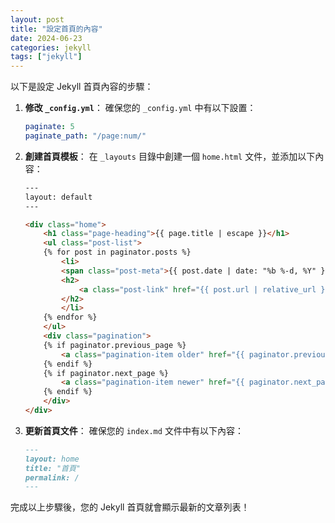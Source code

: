 ```yaml
---
layout: post
title: "設定首頁的內容"
date: 2024-06-23
categories: jekyll
tags: ["jekyll"]
---
```


以下是設定 Jekyll 首頁內容的步驟：

1. **修改 `_config.yml`**：
    確保您的 `_config.yml` 中有以下設置：

    ```yaml
    paginate: 5
    paginate_path: "/page:num/"
    ```

2. **創建首頁模板**：
    在 `_layouts` 目錄中創建一個 `home.html` 文件，並添加以下內容：

    ```html
    ---
    layout: default
    ---

    <div class="home">
        <h1 class="page-heading">{{ page.title | escape }}</h1>
        <ul class="post-list">
        {% for post in paginator.posts %}
            <li>
            <span class="post-meta">{{ post.date | date: "%b %-d, %Y" }}</span>
            <h2>
                <a class="post-link" href="{{ post.url | relative_url }}">{{ post.title | escape }}</a>
            </h2>
            </li>
        {% endfor %}
        </ul>
        <div class="pagination">
        {% if paginator.previous_page %}
            <a class="pagination-item older" href="{{ paginator.previous_page_path | relative_url }}">&larr; Older</a>
        {% endif %}
        {% if paginator.next_page %}
            <a class="pagination-item newer" href="{{ paginator.next_page_path | relative_url }}">Newer &rarr;</a>
        {% endif %}
        </div>
    </div>
    ```

3. **更新首頁文件**：
    確保您的 `index.md` 文件中有以下內容：

    ```markdown
    ---
    layout: home
    title: "首頁"
    permalink: /
    ---
    ```

完成以上步驟後，您的 Jekyll 首頁就會顯示最新的文章列表！
